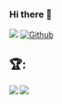 ### Hi there 👋
![](https://visitor-badge.laobi.icu/badge?page_id=Chuckboliver)
[![Github](https://img.shields.io/github/followers/Chuckboliver?label=Follow&style=social)](https://github.com/Chuckboliver)
## :trophy::
<div>
<a href="https://readme-stats-cfgj2cxdy.vercel.app/api?username=Chuckboliver&count_private=true&show_icons=true&theme=great-gatsby">
  <img  align="left" src="https://readme-stats-cfgj2cxdy.vercel.app/api?username=Chuckboliver&count_private=true&show_icons=true&theme=great-gatsby" />
</a>
<a href="https://github.com/chuckboliver/github-readme-stats">
  <img align="left" src="https://github-readme-stats.vercel.app/api/top-langs/?username=anuraghazra&layout=compact)](https://github.com/anuraghazra/github-readme-stats" />
</a>
</div>








<!--
**Chuckboliver/chuckboliver** is a ✨ _special_ ✨ repository because its `README.md` (this file) appears on your GitHub profile.

Here are some ideas to get you started:

- 🔭 I’m currently working on ...
- 🌱 I’m currently learning ...
- 👯 I’m looking to collaborate on ...
- 🤔 I’m looking for help with ...
- 💬 Ask me about ...
- 📫 How to reach me: ...
- 😄 Pronouns: ...
- ⚡ Fun fact: ...
-->
